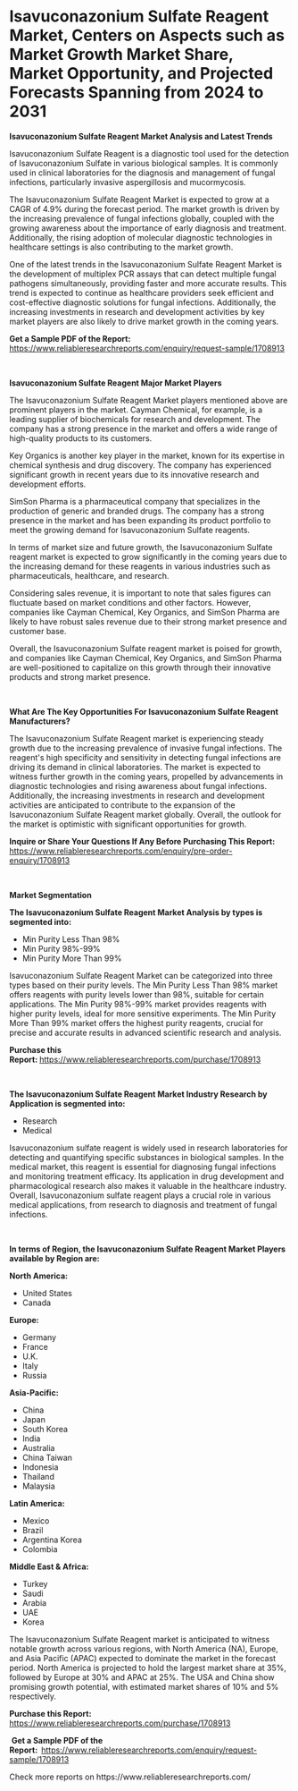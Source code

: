 <p><h1>Isavuconazonium Sulfate Reagent Market, Centers on Aspects such as Market Growth Market Share, Market Opportunity, and Projected Forecasts Spanning from 2024 to 2031</h1></p><p><strong>Isavuconazonium Sulfate Reagent Market Analysis and Latest Trends</strong></p>
<p><p>Isavuconazonium Sulfate Reagent is a diagnostic tool used for the detection of Isavuconazonium Sulfate in various biological samples. It is commonly used in clinical laboratories for the diagnosis and management of fungal infections, particularly invasive aspergillosis and mucormycosis.</p><p>The Isavuconazonium Sulfate Reagent Market is expected to grow at a CAGR of 4.9% during the forecast period. The market growth is driven by the increasing prevalence of fungal infections globally, coupled with the growing awareness about the importance of early diagnosis and treatment. Additionally, the rising adoption of molecular diagnostic technologies in healthcare settings is also contributing to the market growth.</p><p>One of the latest trends in the Isavuconazonium Sulfate Reagent Market is the development of multiplex PCR assays that can detect multiple fungal pathogens simultaneously, providing faster and more accurate results. This trend is expected to continue as healthcare providers seek efficient and cost-effective diagnostic solutions for fungal infections. Additionally, the increasing investments in research and development activities by key market players are also likely to drive market growth in the coming years.</p></p>
<p><strong>Get a Sample PDF of the Report:&nbsp;</strong> <a href="https://www.reliableresearchreports.com/enquiry/request-sample/1708913">https://www.reliableresearchreports.com/enquiry/request-sample/1708913</a></p>
<p>&nbsp;</p>
<p><strong>Isavuconazonium Sulfate Reagent Major Market Players</strong></p>
<p><p>The Isavuconazonium Sulfate Reagent Market players mentioned above are prominent players in the market. Cayman Chemical, for example, is a leading supplier of biochemicals for research and development. The company has a strong presence in the market and offers a wide range of high-quality products to its customers.</p><p>Key Organics is another key player in the market, known for its expertise in chemical synthesis and drug discovery. The company has experienced significant growth in recent years due to its innovative research and development efforts.</p><p>SimSon Pharma is a pharmaceutical company that specializes in the production of generic and branded drugs. The company has a strong presence in the market and has been expanding its product portfolio to meet the growing demand for Isavuconazonium Sulfate reagents.</p><p>In terms of market size and future growth, the Isavuconazonium Sulfate reagent market is expected to grow significantly in the coming years due to the increasing demand for these reagents in various industries such as pharmaceuticals, healthcare, and research.</p><p>Considering sales revenue, it is important to note that sales figures can fluctuate based on market conditions and other factors. However, companies like Cayman Chemical, Key Organics, and SimSon Pharma are likely to have robust sales revenue due to their strong market presence and customer base.</p><p>Overall, the Isavuconazonium Sulfate reagent market is poised for growth, and companies like Cayman Chemical, Key Organics, and SimSon Pharma are well-positioned to capitalize on this growth through their innovative products and strong market presence.</p></p>
<p>&nbsp;</p>
<p><strong>What Are The Key Opportunities For Isavuconazonium Sulfate Reagent Manufacturers?</strong></p>
<p><p>The Isavuconazonium Sulfate Reagent market is experiencing steady growth due to the increasing prevalence of invasive fungal infections. The reagent's high specificity and sensitivity in detecting fungal infections are driving its demand in clinical laboratories. The market is expected to witness further growth in the coming years, propelled by advancements in diagnostic technologies and rising awareness about fungal infections. Additionally, the increasing investments in research and development activities are anticipated to contribute to the expansion of the Isavuconazonium Sulfate Reagent market globally. Overall, the outlook for the market is optimistic with significant opportunities for growth.</p></p>
<p><strong>Inquire or Share Your Questions If Any Before Purchasing This Report:</strong> <a href="https://www.reliableresearchreports.com/enquiry/pre-order-enquiry/1708913">https://www.reliableresearchreports.com/enquiry/pre-order-enquiry/1708913</a></p>
<p>&nbsp;</p>
<p><strong>Market Segmentation</strong></p>
<p><strong>The Isavuconazonium Sulfate Reagent Market Analysis by types is segmented into:</strong></p>
<p><ul><li>Min Purity Less Than 98%</li><li>Min Purity 98%-99%</li><li>Min Purity More Than 99%</li></ul></p>
<p><p>Isavuconazonium Sulfate Reagent Market can be categorized into three types based on their purity levels. The Min Purity Less Than 98% market offers reagents with purity levels lower than 98%, suitable for certain applications. The Min Purity 98%-99% market provides reagents with higher purity levels, ideal for more sensitive experiments. The Min Purity More Than 99% market offers the highest purity reagents, crucial for precise and accurate results in advanced scientific research and analysis.</p></p>
<p><strong>Purchase this Report:&nbsp;</strong><a href="https://www.reliableresearchreports.com/purchase/1708913">https://www.reliableresearchreports.com/purchase/1708913</a></p>
<p>&nbsp;</p>
<p><strong>The Isavuconazonium Sulfate Reagent Market Industry Research by Application is segmented into:</strong></p>
<p><ul><li>Research</li><li>Medical</li></ul></p>
<p><p>Isavuconazonium sulfate reagent is widely used in research laboratories for detecting and quantifying specific substances in biological samples. In the medical market, this reagent is essential for diagnosing fungal infections and monitoring treatment efficacy. Its application in drug development and pharmacological research also makes it valuable in the healthcare industry. Overall, Isavuconazonium sulfate reagent plays a crucial role in various medical applications, from research to diagnosis and treatment of fungal infections.</p></p>
<p>&nbsp;</p>
<p><strong>In terms of Region, the Isavuconazonium Sulfate Reagent Market Players available by Region are:</strong></p>
<p>
    <p> <strong> North America: </strong>
        <ul>
            <li>United States</li>
            <li>Canada</li>
        </ul>
        </p> 
    <p> <strong> Europe: </strong>
        <ul>
            <li>Germany</li>
            <li>France</li>
            <li>U.K.</li>
            <li>Italy</li>
            <li>Russia</li>
        </ul>
        </p> 
    <p> <strong> Asia-Pacific: </strong>
        <ul>
            <li>China</li>
            <li>Japan</li>
            <li>South Korea</li>
            <li>India</li>
            <li>Australia</li>
            <li>China Taiwan</li>
            <li>Indonesia</li>
            <li>Thailand</li>
            <li>Malaysia</li>
        </ul>
        </p> 
    <p> <strong> Latin America: </strong>
        <ul>
            <li>Mexico</li>
            <li>Brazil</li>
            <li>Argentina Korea</li>
            <li>Colombia</li>
        </ul>
        </p> 
    <p> <strong> Middle East & Africa: </strong>
        <ul>
            <li>Turkey</li>
            <li>Saudi</li>
            <li>Arabia</li>
            <li>UAE</li>
            <li>Korea</li>
        </ul>
    </p>
    </p>
<p><p>The Isavuconazonium Sulfate Reagent market is anticipated to witness notable growth across various regions, with North America (NA), Europe, and Asia Pacific (APAC) expected to dominate the market in the forecast period. North America is projected to hold the largest market share at 35%, followed by Europe at 30% and APAC at 25%. The USA and China show promising growth potential, with estimated market shares of 10% and 5% respectively.</p></p>
<p><strong>Purchase this Report: </strong><a href="https://www.reliableresearchreports.com/purchase/1708913">https://www.reliableresearchreports.com/purchase/1708913</a></p>
<p>&nbsp;<strong>Get a Sample PDF of the Report:&nbsp;&nbsp;</strong><a href="https://www.reliableresearchreports.com/enquiry/request-sample/1708913">https://www.reliableresearchreports.com/enquiry/request-sample/1708913</a></p>
<p><strong></strong></p>
<p>Check more reports on https://www.reliableresearchreports.com/</p>